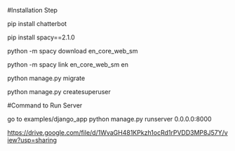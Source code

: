 
#Installation Step

pip install chatterbot

pip install spacy==2.1.0

python -m spacy download en_core_web_sm

python -m spacy link en_core_web_sm en

python manage.py migrate

python manage.py createsuperuser


#Command to Run Server

go to examples/django_app
python manage.py runserver 0.0.0.0:8000

https://drive.google.com/file/d/1WvaGH481KPkzh1ocRd1rPVDD3MP8J57Y/view?usp=sharing
